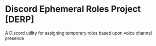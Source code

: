 # Discord Ephemeral Roles Project \[DERP\]
A Discord utility for assigning temporary roles based upon voice channel presence
